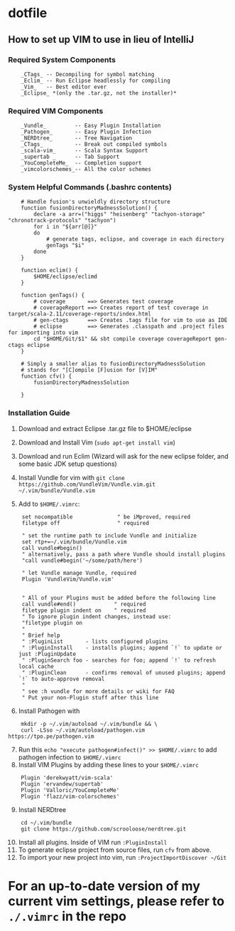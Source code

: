 # dotfile
## How to set up VIM to use in lieu of IntelliJ	
### Required System Components
		_CTags_ -- Decompiling for symbol matching
		_Eclim_ -- Run Eclipse headlessly for compiling
		_Vim_   -- Best editor ever
		_Eclipse_ *(only the .tar.gz, not the installer)*
### Required VIM Components
		_Vundle_    	 -- Easy Plugin Installation
		_Pathogen_  	 -- Easy Plugin Infection
		_NERDtree_  	 -- Tree Navigation
		_CTags_	    	 -- Break out compiled symbols
		_scala-vim_ 	 -- Scala Syntax Support
		_supertab _ 	 -- Tab Support
		_YouCompleteMe_  -- Completion support
		_vimcolorschemes_-- All the color schemes
### System Helpful Commands (.bashrc contents)
		# Handle fusion's unwieldly directory structure
		function fusionDirectoryMadnessSolution() {
			declare -a arr=("higgs" "heisenberg" "tachyon-storage" "chronotrack-protocols" "tachyon")
			for i in "${arr[@]}"
			do  
				# generate tags, eclipse, and coverage in each directory
				genTags "$i"
			done
		}

		function eclim() {
			$HOME/eclipse/eclimd
		}

		function genTags() {
			# coverage       ==> Generates test coverage
			# coverageReport ==> Creates report of test coverage in target/scala-2.11/coverage-reports/index.html
			# gen-ctags      ==> Creates .tags file for vim to use as IDE
			# eclipse        ==> Generates .classpath and .project files for importing into vim
			cd "$HOME/Git/$1" && sbt compile coverage coverageReport gen-ctags eclipse
		}
	
		# Simply a smaller alias to fusionDirectoryMadnessSolution
		# stands for "[C]ompile [F]usion for [V]IM"
		function cfv() {
			fusionDirectoryMadnessSolution

		}

### Installation Guide
1. Download and extract Eclipse .tar.gz file to $HOME/eclipse
2. Download and Install Vim (`sudo apt-get install vim`)
3. Download and run Eclim (Wizard will ask for the new eclipse folder, and some basic JDK setup questions)
4. Install Vundle for vim with `git clone https://github.com/VundleVim/Vundle.vim.git ~/.vim/bundle/Vundle.vim`
5. Add to `$HOME/.vimrc`:


		set nocompatible              " be iMproved, required
		filetype off                  " required

		" set the runtime path to include Vundle and initialize
		set rtp+=~/.vim/bundle/Vundle.vim
		call vundle#begin()
		" alternatively, pass a path where Vundle should install plugins
		"call vundle#begin('~/some/path/here')

		" let Vundle manage Vundle, required
		Plugin 'VundleVim/Vundle.vim'


		" All of your Plugins must be added before the following line
		call vundle#end()            " required
		filetype plugin indent on    " required
		" To ignore plugin indent changes, instead use:
		"filetype plugin on
		"
		" Brief help
		" :PluginList       - lists configured plugins
		" :PluginInstall    - installs plugins; append `!` to update or just :PluginUpdate
		" :PluginSearch foo - searches for foo; append `!` to refresh local cache
		" :PluginClean      - confirms removal of unused plugins; append `!` to auto-approve removal
		"
		" see :h vundle for more details or wiki for FAQ
		" Put your non-Plugin stuff after this line

6. Install Pathogen with 
```
	mkdir -p ~/.vim/autoload ~/.vim/bundle && \
	curl -LSso ~/.vim/autoload/pathogen.vim https://tpo.pe/pathogen.vim
```
7. Run this `echo "execute pathogen#infect()" >> $HOME/.vimrc` to add pathogen infection to `$HOME/.vimrc`
8. Install VIM Plugins by adding these lines to your `$HOME/.vimrc`
```
	Plugin 'derekwyatt/vim-scala'
	Plugin 'ervandew/supertab'
	Plugin 'Valloric/YouCompleteMe'
	Plugin 'flazz/vim-colorschemes'
```
9. Install NERDtree
```
	cd ~/.vim/bundle
	git clone https://github.com/scrooloose/nerdtree.git
```
10. Install all plugins. Inside of VIM run `:PluginInstall`
11. To generate eclipse project from source files, run `cfv` from above.
12. To import your new project into vim, run `:ProjectImportDiscover ~/Git`

# For an up-to-date version of my current vim settings, please refer to `./.vimrc` in the repo 


